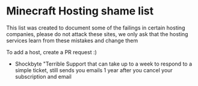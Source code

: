 # Minecraft Hosting shame list
This list was created to document some of the failings in certain hosting companies,
please do not attack these sites, we only ask that the hosting services learn from these mistakes and change them

To add a host, create a PR request :)


* Shockbyte "Terrible Support that can take up to a week to respond to a simple ticket, still sends you emails 1 year after you cancel your subscription and email
